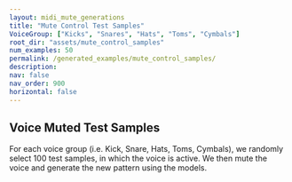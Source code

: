 ```yaml
---
layout: midi_mute_generations
title: "Mute Control Test Samples"
VoiceGroup: ["Kicks", "Snares", "Hats", "Toms", "Cymbals"]
root_dir: "assets/mute_control_samples"
num_examples: 50
permalink: /generated_examples/mute_control_samples/
description: 
nav: false
nav_order: 900
horizontal: false
---
```


## Voice Muted Test Samples

For each voice group (i.e. Kick, Snare, Hats, Toms, Cymbals), we randomly select 100 test samples, in which the voice is active.
We then mute the voice and generate the new pattern using the models.

